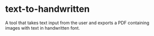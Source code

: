 # text-to-handwritten
A tool that takes text input from the user and exports a PDF containing images with text in handwritten font.

